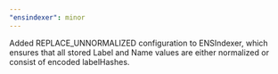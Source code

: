 ```yaml
---
"ensindexer": minor
---
```


Added REPLACE_UNNORMALIZED configuration to ENSIndexer, which ensures that all stored Label and Name values are either normalized or consist of encoded labelHashes.
